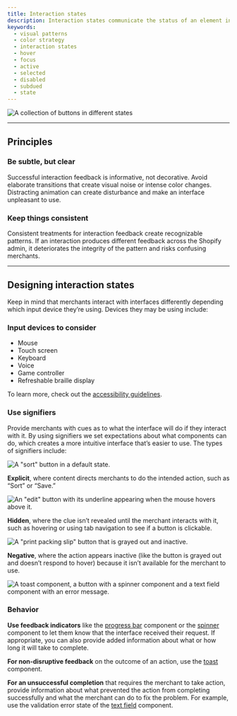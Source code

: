```yaml
---
title: Interaction states
description: Interaction states communicate the status of an element in the interface, establish confidence once an action is taken, and suggest the ability (or inability) to interact with the element.
keywords:
  - visual patterns
  - color strategy
  - interaction states
  - hover
  - focus
  - active
  - selected
  - disabled
  - subdued
  - state
---
```


![A collection of buttons in different states](/images/foundations/design/interaction-states/interaction-states-intro@2x.png)

---

## Principles

### Be subtle, but clear

Successful interaction feedback is informative, not decorative. Avoid elaborate transitions that create visual noise or intense color changes. Distracting animation can create disturbance and make an interface unpleasant to use.

### Keep things consistent

Consistent treatments for interaction feedback create recognizable patterns. If an interaction produces different feedback across the Shopify admin, it deteriorates the integrity of the pattern and risks confusing merchants.

---

## Designing interaction states

Keep in mind that merchants interact with interfaces differently depending which input device they’re using. Devices they may be using include:

### Input devices to consider

- Mouse
- Touch screen
- Keyboard
- Voice
- Game controller
- Refreshable braille display

To learn more, check out the [accessibility guidelines](/foundations/accessibility).

### Use signifiers

Provide merchants with cues as to what the interface will do if they interact with it. By using signifiers we set expectations about what components can do, which creates a more intuitive interface that’s easier to use. The types of signifiers include:

![A "sort" button in a default state.](/images/foundations/design/interaction-states/interaction-states-explicit@2x.png)

**Explicit**, where content directs merchants to do the intended action, such as “Sort” or “Save.”

![An "edit" button with its underline appearing when the mouse hovers above it.](/images/foundations/design/interaction-states/interaction-states-hidden@2x.png)

**Hidden**, where the clue isn’t revealed until the merchant interacts with it, such as hovering or using tab navigation to see if a button is clickable.

![A "print packing slip" button that is grayed out and inactive.](/images/foundations/design/interaction-states/interaction-states-negative@2x.png)

**Negative**, where the action appears inactive (like the button is grayed out and doesn’t respond to hover) because it isn’t available for the merchant to use.

![A toast component, a button with a spinner component and a text field component with an error message.](/images/foundations/design/interaction-states/interaction-states-behavior@2x.png)

### Behavior

**Use feedback indicators** like the [progress bar](https://polaris.shopify.com/components/progress-bar) component or the [spinner](https://polaris.shopify.com/components/spinner) component to let them know that the interface received their request. If appropriate, you can also provide added information about what or how long it will take to complete.

**For non-disruptive feedback** on the outcome of an action, use the [toast](https://polaris.shopify.com/components/toast) component.

**For an unsuccessful completion** that requires the merchant to take action, provide information about what prevented the action from completing successfully and what the merchant can do to fix the problem. For example, use the validation error state of the [text field](https://polaris.shopify.com/components/text-field) component.
